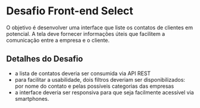 # Desafio Front-end Select

O objetivo é desenvolver uma interface que liste os contatos de clientes em potencial. A tela deve fornecer informações úteis que facilitem a comunicação entre a empresa e o cliente.

## Detalhes do Desafio

 - a lista de contatos deveria ser consumida via API REST
 - para facilitar a usabilidade, dois filtros deveriam ser disponibilizados: por nome do contato e pelas possíveis categorias das empresas
 - a interface deveria ser responsiva para que seja facilmente acessível via smartphones.
